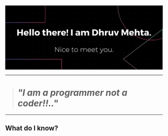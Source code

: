 ![Banner Image](https://github.com/Dhruv-194/Dhruv-194/blob/master/Images/GithubReadme%20BAnner2.png)

--- 

> # _"I am a programmer not a coder!!.."_ 

---

## What do I know? 
